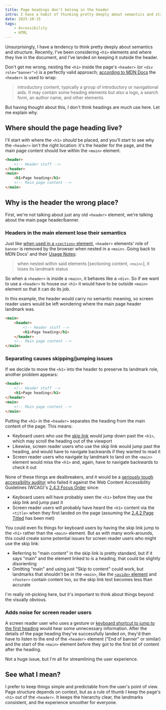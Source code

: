 ```yaml
---
title: Page headings don't belong in the header
intro: I have a habit of thinking pretty deeply about semantics and structure, and have been considering the main page heading and where it should live.
date: 2025-10-15
tags:
    - Accessibility
    - HTML
---
```


Unsurprisingly, I have a tendency to think pretty deeply about semantics and structure. Recently, I've been considering `<h1>` elements and where they live in the document, and I've landed on keeping it outside the header.

Don't get me wrong, nesting the `<h1>` inside the page's `<header>` (or `<div role="banner">`) is a perfectly valid approach; [according to MDN Docs](https://developer.mozilla.org/en-US/docs/Web/HTML/Reference/Elements/header) the `<header>` is used to wrap:

> introductory content, typically a group of introductory or navigational aids. It may contain some heading elements but also a logo, a search form, an author name, and other elements.

But having thought about this, I don't think headings are much use here. Let me explain why.


## Where should the page heading live?

I'll start with where the `<h1>` *should* be placed, and you'll start to see why the `<header>` isn't the right location: it's the header for the page, and the main page content should live within the `<main>` element.

```html
<header>
    <!-- Header stuff -->
</header>
<main>
    <h1>Page heading</h1>
    <!-- Main page content -->
</main>
```


## Why is the header the wrong place?

First, we're not talking about just any old `<header>` element, we're talking about the main page header/banner.

### Headers in the main element lose their semantics

Just like [when used in a `<section>` element](/blog/implicit-aria-landmark-roles#the-theory), `<header>` elements' role of `banner` is removed by the browser when nested in a `<main>`. Going back to MDN Docs' and their [Usage Notes](https://developer.mozilla.org/en-US/docs/Web/HTML/Reference/Elements/header#usage_notes):

> when nested within said elements [sectioning content, `<main>`], it loses its landmark status

So when a `<header>` is inside a `<main>`, it behaves like a `<div>`. So if we want to use a `<header>` to house our `<h1>` it would have to be outside `<main>` element so that it can do its job.

In this example, the header would carry no semantic meaning, so screen reader users would be left wondering where the main page header landmark was.

```html
<main>
    <header>
        <!-- Header stuff -->
        <h1>Page heading</h1>
    </header>
    <!-- Main page content -->
</main>
```


### Separating causes skipping/jumping issues

If we decide to move the `<h1>` into the header to preserve its landmark role, another problem appears:

```html
<header>
    <!-- Header stuff -->
    <h1>Page heading</h1>
</header>
<main>
    <!-- Main page content -->
</main>
```

Putting the `<h1>` in the `<header>` separates the heading from the main content of the page. This means:

- Keyboard users who use the [skip link](/blog/skip-links-what-why-and-how) would jump down past the `<h1>`, which may scroll the heading out of the viewport
- Likewise, screen reader users who use the skip link would jump past the heading, and would have to navigate backwards if they wanted to read it
- Screen reader users who navigate by landmark to land on the `<main>` element would miss the `<h1>` and, again, have to navigate backwards to check it out

None of these things are dealbreakers, and it would be a [seriously tough accessibility auditor](/blog/erring-on-the-side-of-caution) who failed it against the Web Content Accessibility Guidelines (WCAG)'s [2.4.3 Focus Order](https://www.w3.org/TR/wcag/#focus-order) since:

- Keyboard users will have probably seen the `<h1>` before they use the skip link and jump past it
- Screen reader users will probably have heard the `<h1>` content via the `<title>` when they first landed on the page (assuming the [2.4.2 Page Titled](https://www.w3.org/TR/wcag/#page-titled) has been met)

You could even fix things for keyboard users by having the skip link jump to the `<h1>` rather than the `<main>` element. But as with many work-arounds, this could create some potential issues for screen reader users who might use the skip link:

- Referring to "main content" in the skip link is pretty standard, but if it says "main" and the element linked to is a heading, that could be slightly disorienting
- Omitting "main" and using just "Skip to content" could work, but landmarks that shouldn't be in the `<main>`, like the [`<aside>` element](/blog/years-in-the-accessibility-learning-curve-continues) and `<footer>` contain content too, so the skip link text becomes less than accurate

I'm really nit-picking here, but it's important to think about things beyond the visually obvious.

### Adds noise for screen reader users

A screen reader user who uses a gesture or [keyboard shortcut to jump to the first heading](/blog/getting-started-with-voiceover-on-macos#navigation-commands-to-get-started) would hear some unnecessary information. After the details of the page heading they've successfully landed on, they'd then have to listen to the end of the `<header>` element ("End of banner" or similar) and the start of the `<main>` element before they got to the first bit of content after the heading.

Not a huge issue, but I'm all for streamlining the user experience.


## See what I mean?

I prefer to keep things simple and predictable from the user's point of view. Page structure depends on context, but as a rule of thumb I keep the page's `<h1>` out of the `<header>`. It keeps the hierarchy clear, the landmarks consistent, and the experience smoother for everyone.

